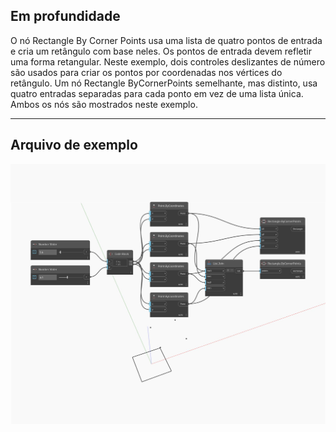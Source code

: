 ## Em profundidade
O nó Rectangle By Corner Points usa uma lista de quatro pontos de entrada e cria um retângulo com base neles. Os pontos de entrada devem refletir uma forma retangular. Neste exemplo, dois controles deslizantes de número são usados para criar os pontos por coordenadas nos vértices do retângulo. Um nó Rectangle ByCornerPoints semelhante, mas distinto, usa quatro entradas separadas para cada ponto em vez de uma lista única. Ambos os nós são mostrados neste exemplo.
___
## Arquivo de exemplo

![ByCornerPoints (points)](./Autodesk.DesignScript.Geometry.Rectangle.ByCornerPoints(points)_img.jpg)

